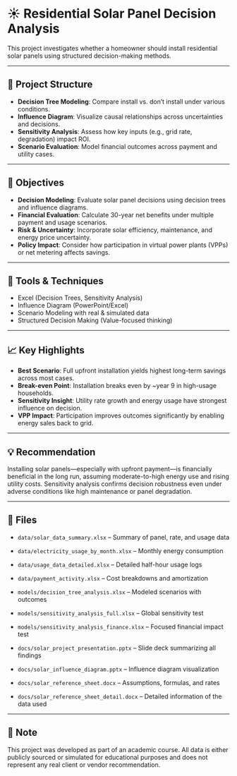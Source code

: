 # ☀️ Residential Solar Panel Decision Analysis

This project investigates whether a homeowner should install residential solar panels using structured decision-making methods. 

---

## 📁 Project Structure

- **Decision Tree Modeling**: Compare install vs. don’t install under various conditions.
- **Influence Diagram**: Visualize causal relationships across uncertainties and decisions.
- **Sensitivity Analysis**: Assess how key inputs (e.g., grid rate, degradation) impact ROI.
- **Scenario Evaluation**: Model financial outcomes across payment and utility cases.

---

## 🧠 Objectives

- **Decision Modeling**: Evaluate solar panel decisions using decision trees and influence diagrams.
- **Financial Evaluation**: Calculate 30-year net benefits under multiple payment and usage scenarios.
- **Risk & Uncertainty**: Incorporate solar efficiency, maintenance, and energy price uncertainty.
- **Policy Impact**: Consider how participation in virtual power plants (VPPs) or net metering affects savings.

---

## 🔧 Tools & Techniques

- Excel (Decision Trees, Sensitivity Analysis)
- Influence Diagram (PowerPoint/Excel)
- Scenario Modeling with real & simulated data
- Structured Decision Making (Value-focused thinking)

---

## 📈 Key Highlights

- **Best Scenario**: Full upfront installation yields highest long-term savings across most cases.
- **Break-even Point**: Installation breaks even by ~year 9 in high-usage households.
- **Sensitivity Insight**: Utility rate growth and energy usage have strongest influence on decision.
- **VPP Impact**: Participation improves outcomes significantly by enabling energy sales back to grid.

---

## 💡 Recommendation

Installing solar panels—especially with upfront payment—is financially beneficial in the long run, assuming moderate-to-high energy use and rising utility costs. Sensitivity analysis confirms decision robustness even under adverse conditions like high maintenance or panel degradation.

---

## 📂 Files

- `data/solar_data_summary.xlsx` – Summary of panel, rate, and usage data
- `data/electricity_usage_by_month.xlsx` – Monthly energy consumption
- `data/usage_data_detailed.xlsx` – Detailed half-hour usage logs
- `data/payment_activity.xlsx` – Cost breakdowns and amortization

- `models/decision_tree_analysis.xlsx` – Modeled scenarios with outcomes
- `models/sensitivity_analysis_full.xlsx` – Global sensitivity test
- `models/sensitivity_analysis_finance.xlsx` – Focused financial impact test

- `docs/solar_project_presentation.pptx` – Slide deck summarizing all findings
- `docs/solar_influence_diagram.pptx` – Influence diagram visualization
- `docs/solar_reference_sheet.docx` – Assumptions, formulas, and rates
- `docs/solar_reference_sheet_detail.docx` – Detailed information of the data used

---

## 📌 Note

This project was developed as part of an academic course. All data is either publicly sourced or simulated for educational purposes and does not represent any real client or vendor recommendation.
